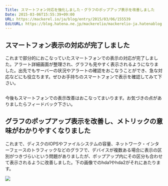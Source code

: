```yaml
---
Title: スマートフォン対応を強化しました・グラフのポップアップ表示を改善しました
Date: 2015-03-06T15:55:39+09:00
URL: https://mackerel.io/ja/blog/entry/2015/03/06/155539
EditURL: https://blog.hatena.ne.jp/mackerelio/mackerelio-ja.hatenablog.mackerel.io/atom/entry/8454420450087196415
---
```


## スマートフォン表示の対応が完了しました

これまで部分的におこなっていたスマートフォンでの表示の対応が完了しました。アラート詳細画面が整理され、グラフも見やすく表示されるようになりました。出先でもサーバーの状況やアラートの確認をおこなうことができ、急な対応などにも役立ちます。ぜひお手持ちのスマートフォンで表示を確認してみて下さい。

<img src="https://cdn-ak.f.st-hatena.com/images/fotolife/m/mackerelio/20150804/20150804164408.png" alt="" style="border:none" />

今後もスマートフォンでの表示改善はおこなってまいります。お気づきの点がありましたらフィードバック下さい。

## グラフのポップアップ表示を改善し、メトリックの意味がわかりやすくなりました

これまで、ディスクのIOPSやファイルシステムの容量、ネットワーク・インターフェースのトラフィックなどのグラフで、デバイスが複数ある場合に表示の区別がつきづらいという問題がありましたが、ポップアップ内にその区分も合わせて表示されるように改善しました。下の画像でのhda1やhda2がそれにあたります。

![](https://cdn-ak.f.st-hatena.com/images/fotolife/m/mackerelio/20150804/20150804164349.png)
